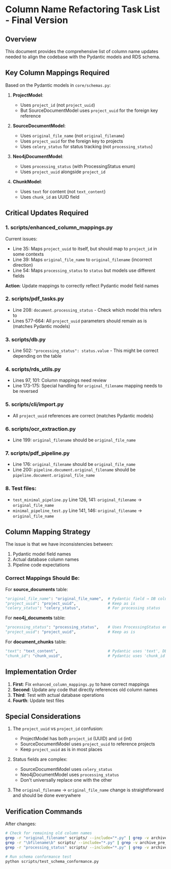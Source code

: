 # Column Name Refactoring Task List - Final Version

## Overview
This document provides the comprehensive list of column name updates needed to align the codebase with the Pydantic models and RDS schema.

## Key Column Mappings Required

Based on the Pydantic models in `core/schemas.py`:

1. **ProjectModel**:
   - Uses `project_id` (not `project_uuid`)
   - But SourceDocumentModel uses `project_uuid` for the foreign key reference

2. **SourceDocumentModel**:
   - Uses `original_file_name` (not `original_filename`)
   - Uses `project_uuid` for the foreign key to projects
   - Uses `celery_status` for status tracking (not `processing_status`)

3. **Neo4jDocumentModel**:
   - Uses `processing_status` (with ProcessingStatus enum)
   - Uses `project_uuid` alongside `project_id`

4. **ChunkModel**:
   - Uses `text` for content (not `text_content`)
   - Uses `chunk_id` as UUID field

## Critical Updates Required

### 1. **scripts/enhanced_column_mappings.py**
Current issues:
- Line 35: Maps `project_uuid` to itself, but should map to `project_id` in some contexts
- Line 39: Maps `original_file_name` to `original_filename` (incorrect direction)
- Line 54: Maps `processing_status` to `status` but models use different fields

**Action**: Update mappings to correctly reflect Pydantic model field names

### 2. **scripts/pdf_tasks.py**
- Line 208: `document.processing_status` - Check which model this refers to
- Lines 577-664: All `project_uuid` parameters should remain as is (matches Pydantic models)

### 3. **scripts/db.py**
- Line 502: `"processing_status": status.value` - This might be correct depending on the table

### 4. **scripts/rds_utils.py**
- Lines 97, 101: Column mappings need review
- Line 173-175: Special handling for `original_filename` mapping needs to be reversed

### 5. **scripts/cli/import.py**
- All `project_uuid` references are correct (matches Pydantic models)

### 6. **scripts/ocr_extraction.py**
- Line 199: `original_filename` should be `original_file_name`

### 7. **scripts/pdf_pipeline.py**
- Line 176: `original_filename` should be `original_file_name`
- Line 200: `pipeline.document.original_filename` should be `pipeline.document.original_file_name`

### 8. **Test files**:
- `test_minimal_pipeline.py` Line 126, 141: `original_filename` → `original_file_name`
- `minimal_pipeline_test.py` Line 141, 146: `original_filename` → `original_file_name`

## Column Mapping Strategy

The issue is that we have inconsistencies between:
1. Pydantic model field names
2. Actual database column names
3. Pipeline code expectations

### Correct Mappings Should Be:

For **source_documents** table:
```python
"original_file_name": "original_file_name",  # Pydantic field → DB column
"project_uuid": "project_uuid",              # Keep as is
"celery_status": "celery_status",            # For processing status
```

For **neo4j_documents** table:
```python
"processing_status": "processing_status",    # Uses ProcessingStatus enum
"project_uuid": "project_uuid",              # Keep as is
```

For **document_chunks** table:
```python
"text": "text_content",                      # Pydantic uses 'text', DB has 'text_content'
"chunk_id": "chunk_uuid",                    # Pydantic uses 'chunk_id', DB has 'chunk_uuid'
```

## Implementation Order

1. **First**: Fix `enhanced_column_mappings.py` to have correct mappings
2. **Second**: Update any code that directly references old column names
3. **Third**: Test with actual database operations
4. **Fourth**: Update test files

## Special Considerations

1. The `project_uuid` vs `project_id` confusion:
   - ProjectModel has both `project_id` (UUID) and `id` (int)
   - SourceDocumentModel uses `project_uuid` to reference projects
   - Keep `project_uuid` as is in most places

2. Status fields are complex:
   - SourceDocumentModel uses `celery_status`
   - Neo4jDocumentModel uses `processing_status`
   - Don't universally replace one with the other

3. The `original_filename` → `original_file_name` change is straightforward and should be done everywhere

## Verification Commands

After changes:
```bash
# Check for remaining old column names
grep -r "original_filename" scripts/ --include="*.py" | grep -v archive_pre_consolidation
grep -r "\bfilename\b" scripts/ --include="*.py" | grep -v archive_pre_consolidation | grep -v "file_name"
grep -r "processing_status" scripts/ --include="*.py" | grep -v archive_pre_consolidation

# Run schema conformance test
python scripts/test_schema_conformance.py
```